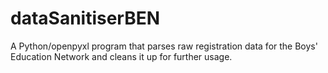 # dataSanitiserBEN
A Python/openpyxl program that parses raw registration data for the Boys' Education Network and cleans it up for further usage.
